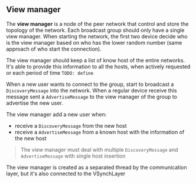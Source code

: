## View manager

The **view manager** is a node of the peer network that control and store the topology of the network. Each broadcast
group should only have a single view manager. When starting the network, the first two device decide who is the view
manager based on who has the lower random number (same approach of who start the connection).

The view manager should keep a list of know host of the entire networks. It's able to provide this information to all
the hosts, when actively requested or each period of time `TODO: define`

When a new user wants to connect to the group, start to broadcast a `DiscoveryMessage` into the network. When a regular
device receive this message sent a
`AdvertiseMessage` to the view manager of the group to advertise the new user.

The view manager add a new user when:
- receive a `DiscoveryMessage` from the new host
- receive a `AdvertiseMessage` from a known host with the information of the new host

> The view manager must deal with multiple `DiscoveryMessage` and `AdvertiseMessage` with single host insertion

The view manager is created as a separated thread by the communication layer, but it's also connected to the VSynchLayer


